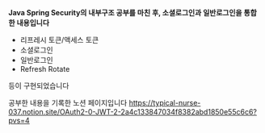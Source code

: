 **Java Spring Security의 내부구조 공부를 마친 후, 소셜로그인과 일반로그인을 통합한 내용입니다**

- 리프레시 토큰/액세스 토큰
- 소셜로그인
- 일반로그인
- Refresh Rotate
  
등이 구현되었습니다

공부한 내용을 기록한 노션 페이지입니다
https://typical-nurse-037.notion.site/OAuth2-0-JWT-2-2a4c133847034f8382abd1850e55c6c6?pvs=4
